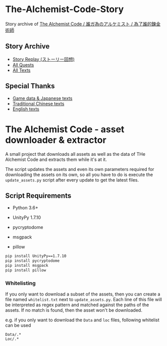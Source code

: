 # The-Alchemist-Code-Story

Story archive of [The Alchemist Code / 誰ガ為のアルケミスト / 為了誰的鍊金術師](https://al.fg-games.co.jp/)

## Story Archive

- [Story Replay (ストーリー回想)](https://laqieer.github.io/The-Alchemist-Code-Story/replay.html)
- [All Quests](https://laqieer.github.io/The-Alchemist-Code-Story/quests.html)
- [All Texts](https://laqieer.github.io/The-Alchemist-Code-Story/all.html)

## Special Thanks

- [Game data & Japanese texts](https://github.com/K0lb3/The-Alchemist-Code---asset-downloader-and-extractor)
- [Traditional Chinese texts](https://gitlab.com/the-alchemist-codes/taiwan/-/tree/master/Loc/japanese)
- [English texts](https://gitlab.com/the-alchemist-codes/taiwan/-/tree/master/Loc/japanese)

# The Alchemist Code - asset downloader & extractor

A small project that downloads all assets as well as the data of THe Alchemist Code and extracts them while it's at it.

The script updates the assets and even its own parameters required for downloading the assets on its own,
so all you have to do is execute the ``update_assets.py`` script after every update to get the latest files.

## Script Requirements

- Python 3.6+

- UnityPy 1.7.10
- pycryptodome
- msgpack
- pillow

```cmd
pip install UnityPy==1.7.10
pip install pycryptodome
pip install msgpack
pip install pillow
```

### Whitelisting

If you only want to download a subset of the assets,
then you can create a file named ``whitelist.txt`` next to ``update_assets.py``.
Each line of this file will be interpreted as regex pattern and matched against the paths of the assets.
If no match is found, then the asset won't be downloaded.

e.g. if you only want to download the ``Data`` and ``loc`` files, following whitelist can be used
```
Data/.*
Loc/.*
```
